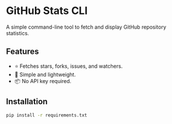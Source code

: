 # GitHub Stats CLI

A simple command-line tool to fetch and display GitHub repository statistics.

## Features
- ⭐ Fetches stars, forks, issues, and watchers.
- 🚀 Simple and lightweight.
- 📦 No API key required.

## Installation
```bash
pip install -r requirements.txt
